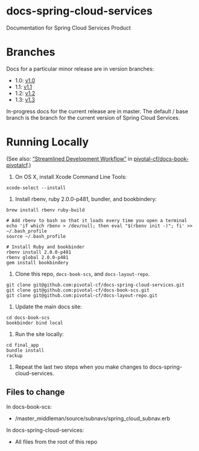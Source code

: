 # docs-spring-cloud-services
Documentation for Spring Cloud Services Product

# Branches

Docs for a particular minor release are in version branches:

* 1.0: [v1.0](https://github.com/pivotal-cf/docs-spring-cloud-services/tree/v1.0)
* 1.1: [v1.1](https://github.com/pivotal-cf/docs-spring-cloud-services/tree/v1.1)
* 1.2: [v1.2](https://github.com/pivotal-cf/docs-spring-cloud-services/tree/v1.2)
* 1.3: [v1.3](https://github.com/pivotal-cf/docs-spring-cloud-services/tree/v1.3)

In-progress docs for the current release are in master. The default / base branch is the branch for the current version of Spring Cloud Services.

# Running Locally

(See also: [&#8220;Streamlined Development Workflow&#8221;](https://github.com/pivotal-cf/docs-book-pivotalcf#streamlined-development-workflow) in [pivotal-cf/docs-book-pivotalcf](https://github.com/pivotal-cf/docs-book-pivotalcf).)

1. On OS X, install Xcode Command Line Tools:

  ```
xcode-select --install
  ```

1. Install rbenv, ruby 2.0.0-p481, bundler, and bookbindery:
  
  ```
brew install rbenv ruby-build

# Add rbenv to bash so that it loads every time you open a terminal
echo 'if which rbenv > /dev/null; then eval "$(rbenv init -)"; fi' >> ~/.bash_profile
source ~/.bash_profile

# Install Ruby and bookbinder
rbenv install 2.0.0-p481
rbenv global 2.0.0-p481
gem install bookbindery
  ```
  
1. Clone this repo, `docs-book-scs`, and `docs-layout-repo`.
  
  ```
git clone git@github.com:pivotal-cf/docs-spring-cloud-services.git
git clone git@github.com:pivotal-cf/docs-book-scs.git
git clone git@github.com:pivotal-cf/docs-layout-repo.git
  ```

1. Update the main docs site:
  
  ```
cd docs-book-scs
bookbinder bind local
  ```
  
1. Run the site locally:

  ```
cd final_app
bundle install
rackup
  ```
  
1. Repeat the last two steps when you make changes to docs-spring-cloud-services.

## Files to change

In docs-book-scs:
- /master_middleman/source/subnavs/spring_cloud_subnav.erb

In docs-spring-cloud-services:
- All files from the root of this repo



